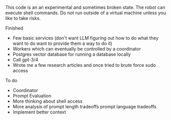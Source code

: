 This code is an an experimental and sometimes broken state.
The robot can execute shell commands.
Do not run outside of a virtual machine unless you like to take risks.

Finished

* Few basic services (don't want LLM figuring out how to do what they want to do want to provide them a way to do it)
* Workers which can eventually be controlled by a coordinator
* Postgres vector database for running a database locally
* Call gpt-3/4
* Wrote me a few research articles and once tried to brute force sudo access

To do

* Coordinator
* Prompt Evaluation
* More thinking about shell access
* More analysis of prompt length tradeoffs prompt language tradeoffs
* Implement better context
